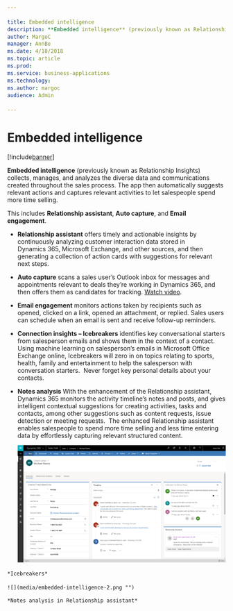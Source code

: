 ```yaml
---

title: Embedded intelligence
description: **Embedded intelligence** (previously known as Relationship Insights) collects, manages, and analyzes the diverse data and communications created throughout the sales process.
author: MargoC
manager: AnnBe
ms.date: 4/18/2018
ms.topic: article
ms.prod: 
ms.service: business-applications
ms.technology: 
ms.author: margoc
audience: Admin

---
```

#  Embedded intelligence




[!include[banner](../../../includes/banner.md)]

**Embedded intelligence** (previously known as Relationship Insights) collects,
manages, and analyzes the diverse data and communications created throughout the
sales process. The app then automatically suggests relevant actions and captures
relevant activities to let salespeople spend more time selling.

This includes **Relationship assistant**, **Auto capture**, and **Email
engagement**.

-   **Relationship assistant** offers timely and actionable insights by
    continuously analyzing customer interaction data stored in Dynamics 365,
    Microsoft Exchange, and other sources, and then generating a collection of
    action cards with suggestions for relevant next steps.

-   **Auto capture** scans a sales user’s Outlook inbox for messages and
    appointments relevant to deals they’re working in Dynamics 365, and then
    offers them as candidates for tracking. [Watch
    video](https://youtu.be/cCUCo6ewrZc).

-   **Email engagement** monitors actions taken by recipients such as opened,
    clicked on a link, opened an attachment, or replied. Sales users can
    schedule when an email is sent and receive follow-up reminders.

-   **Connection insights – Icebreakers** identifies key conversational starters
    from salesperson emails and shows them in the context of a contact. Using
    machine learning on salesperson’s emails in Microsoft Office Exchange
    online, Icebreakers will zero in on topics relating to sports, health,
    family and entertainment to help the salesperson with conversation starters.
     Never forget key personal details about your contacts.

-   **Notes analysis** With the enhancement of the Relationship assistant,
    Dynamics 365 monitors the activity timeline’s notes and posts, and gives
    intelligent contextual suggestions for creating activities, tasks and
    contacts, among other suggestions such as content requests, issue detection
    or meeting requests.  The enhanced Relationship assistant enables
    salespeople to spend more time selling and less time entering data by
    effortlessly capturing relevant structured content.

    ![](media/embedded-intelligence-1.png "")
<!-- Sales_Icebreakers.png -->


    *Icebreakers*

    ![](media/embedded-intelligence-2.png "")
<!-- Sales_Notes Analysis in Relationship Assistant.png -->


    *Notes analysis in Relationship assistant*


